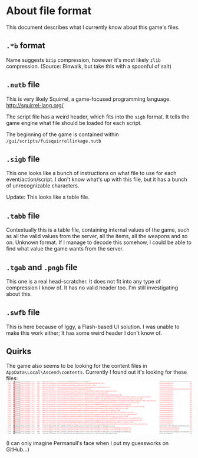 # About file format
This document describes what I currently know about this game's files.

## `.*b` format
Name suggests `bzip` compression, however it's most likely `zlib` compression. (Source: Binwalk, but take this with a spoonful of salt)

## `.nutb` file
This is very likely Squirrel, a game-focused programming language. http://squirrel-lang.org/

The script file has a weird header, which fits into the `sigb` format. It tells the game engine what file should be loaded for each script.

The beginning of the game is contained within `/gui/scripts/fuisquirrellinkage.nutb`

## `.sigb` file
This one looks like a bunch of instructions on what file to use for each event/action/script. I don't know what's up with this file, but it has a bunch of unrecognizable characters.

Update: This looks like a table file.

## `.tabb` file
Contextually this is a table file, containing internal values of the game, such as all the valid values from the server, all the items, all the weapons and so on. Unknown format. If I manage to decode this somehow, I could be able to find what value the game wants from the server.

## `.tgab` and `.pngb` file
This one is a real head-scratcher. It does not fit into any type of compression I know of. It has no valid header too. I'm still investigating about this.

## `.swfb` file
This is here because of Iggy, a Flash-based UI solution. I was unable to make this work either; It has some weird header I don't know of.

## Quirks
The game also seems to be looking for the content files in `AppData\Local\Ascend\contents`. Currently I found out it's looking for these files:
![Screenshot 3](https://github.com/UnforeseenOcean/Ascender/raw/master/img/Image_867.png ":thinking:")

(I can only imagine Permanull's face when I put my guessworks on GitHub...)

